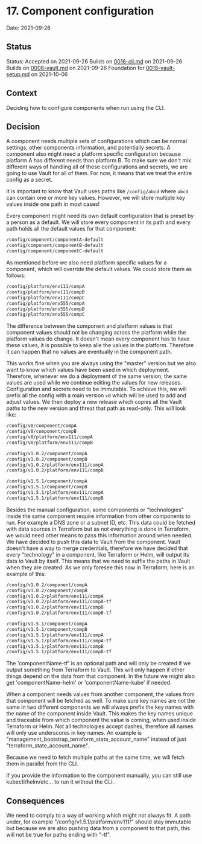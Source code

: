 # 17. Component configuration

Date: 2021-09-26

## Status

Status: Accepted on 2021-09-26
Builds on [0016-cli.md](0016-cli.md) on 2021-09-26
Builds on [0008-vault.md](0008-vault.md) on 2021-09-26
Foundation for [0018-vault-setup.md](0018-vault-setup.md) on 2021-10-06

## Context

Deciding how to configure components when run using the CLI.

## Decision

A component needs multiple sets of configurations which can be normal settings, other components information, and potentially secrets. A component also might need a platform specific configuration because platform A has different needs than platform B. To make sure we don't mix different ways of handling all of these configurations and secrets, we are going to use Vault for all of them. For now, it means that we treat the entire config as a secret.

It is important to know that Vault uses paths like `/config/abcd` where `abcd` can contain one or more key values. However, we will store multiple key values inside one path in most cases!

Every component might need its own default configuration that is preset by a person as a default. We will store every component in its path and every path holds all the default values for that component:

```bash
/config/component/componentA-default
/config/component/componentB-default
/config/component/componentC-default
```

As mentioned before we also need platform specific values for a component, which will override the default values. We could store them as follows:

```bash
/config/platform/env111/compA
/config/platform/env111/compB
/config/platform/env111/compC
/config/platform/env555/compA
/config/platform/env555/compB
/config/platform/env555/compC
```

The difference between the component and platform values is that component values should not be changing across the platform while the platform values do change. It doesn't mean every component has to have these values, it is possible to keep alle the values in the platform. Therefore it can happen that no values are eventually in the component path.

This works fine when you are always using the "master" version but we also want to know which values have been used in which deployment. Therefore, whenever we do a deployment of the same version, the same values are used while we continue editing the values for new releases. Configuration and secrets need to be immutable. To achieve this, we will prefix all the config with a main version `v0` which will be used to add and adjust values. We then deploy a new release which copies all the Vault paths to the new version and threat that path as read-only. This will look like:

```bash
/config/v0/component/compA
/config/v0/component/compB
/config/v0/platform/env111/compA
/config/v0/platform/env111/compB

/config/v1.0.2/component/compA
/config/v1.0.2/component/compB
/config/v1.0.2/platform/env111/compA
/config/v1.0.2/platform/env111/compB

/config/v1.5.1/component/compA
/config/v1.5.1/component/compB
/config/v1.5.1/platform/env111/compA
/config/v1.5.1/platform/env111/compB
```

Besides the manual configuration, some components or "technologies" inside the same component require information from other components to run. For example a DNS zone or a subnet ID, etc. This data could be fetched with data sources in Terraform but as not everything is done in Terraform, we would need other means to pass this information around when needed. We have decided to push this data to Vault from the component. Vault doesn't have a way to merge credentials, therefore we have decided that every "technology" in a component, like Terraform or Helm, will output its data to Vault by itself. This means that we need to suffix the paths in Vault when they are created. As we only foresee this now in Terraform, here is an example of this:

```bash
/config/v1.0.2/component/compA
/config/v1.0.2/component/compB
/config/v1.0.2/platform/env111/compA
/config/v1.0.2/platform/env111/compA-tf
/config/v1.0.2/platform/env111/compB
/config/v1.0.2/platform/env111/compB-tf

/config/v1.5.1/component/compA
/config/v1.5.1/component/compB
/config/v1.5.1/platform/env111/compA
/config/v1.5.1/platform/env111/compA-tf
/config/v1.5.1/platform/env111/compB
/config/v1.5.1/platform/env111/compB-tf
```

The 'componentName-tf' is an optional path and will only be created if we output something from Terraform to Vault. This will only happen if other things depend on the data from that component. In the future we might also get 'componentName-helm' or 'componentName-kube' if needed.

When a component needs values from another component, the values from that component will be fetched as well. To make sure key names are not the same in two different components we will always prefix the key names with the name of the component inside Vault. This makes the key names unique and traceable from which component the value is coming, when used inside Terraform or Helm. Not all technologies accept dashes, therefore all names will only use underscores in key names. An example is "management_bootstrap_terraform_state_account_name" instead of just "terraform_state_account_name".

Because we need to fetch multiple paths at the same time, we will fetch them in parallel from the CLI.

If you provide the information to the component manually, you can still use kubectl/helm/etc... to run it without the CLI.

## Consequences

We need to comply to a way of working which might not always fit. A path under, for example "/config/v1.5.1/platform/env111/" should stay immutable but because we are also pushing data from a component to that path, this will not be true for paths ending with "-tf".
